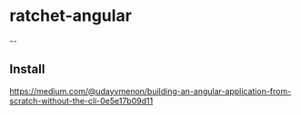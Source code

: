 # ratchet-angular

--

## Install

https://medium.com/@udayvmenon/building-an-angular-application-from-scratch-without-the-cli-0e5e17b09d11